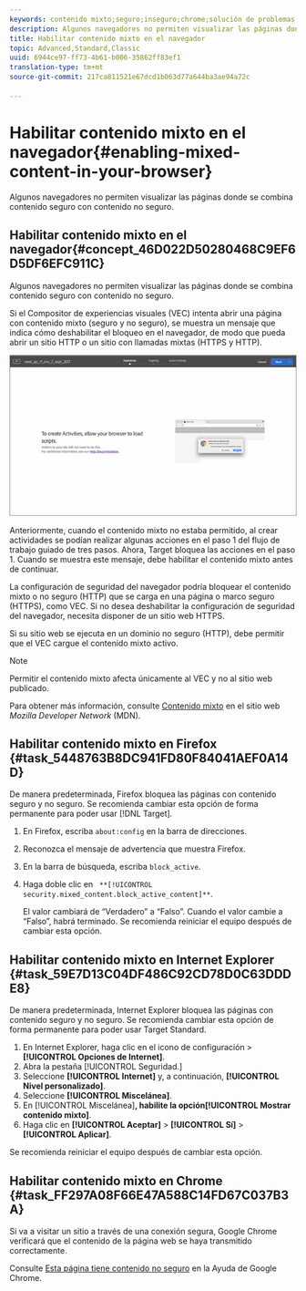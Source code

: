 ```yaml
---
keywords: contenido mixto;seguro;inseguro;chrome;solución de problemas;vec;compositor de experiencias visuales;no garantizado
description: Algunos navegadores no permiten visualizar las páginas donde se combina contenido seguro con contenido no seguro.
title: Habilitar contenido mixto en el navegador
topic: Advanced,Standard,Classic
uuid: 6944ce97-ff73-4b61-b006-35862ff83ef1
translation-type: tm+mt
source-git-commit: 217ca811521e67dcd1b063d77a644ba3ae94a72c

---
```



# Habilitar contenido mixto en el navegador{#enabling-mixed-content-in-your-browser}

Algunos navegadores no permiten visualizar las páginas donde se combina contenido seguro con contenido no seguro.

## Habilitar contenido mixto en el navegador{#concept_46D022D50280468C9EF6D5DF6EFC911C}

Algunos navegadores no permiten visualizar las páginas donde se combina contenido seguro con contenido no seguro.

Si el Compositor de experiencias visuales (VEC) intenta abrir una página con contenido mixto (seguro y no seguro), se muestra un mensaje que indica cómo deshabilitar el bloqueo en el navegador, de modo que pueda abrir un sitio HTTP o un sitio con llamadas mixtas (HTTPS y HTTP).

![](assets/mixed_content_warning.gif)

Anteriormente, cuando el contenido mixto no estaba permitido, al crear actividades se podían realizar algunas acciones en el paso 1 del flujo de trabajo guiado de tres pasos. Ahora, Target bloquea las acciones en el paso 1. Cuando se muestra este mensaje, debe habilitar el contenido mixto antes de continuar.

La configuración de seguridad del navegador podría bloquear el contenido mixto o no seguro (HTTP) que se carga en una página o marco seguro (HTTPS), como VEC. Si no desea deshabilitar la configuración de seguridad del navegador, necesita disponer de un sitio web HTTPS.

Si su sitio web se ejecuta en un dominio no seguro (HTTP), debe permitir que el VEC cargue el contenido mixto activo.

>[!NOTE]
>
>Permitir el contenido mixto afecta únicamente al VEC y no al sitio web publicado.

Para obtener más información, consulte [Contenido mixto](https://developer.mozilla.org/en-US/docs/Web/Security/Mixed_content) en el sitio web *Mozilla Developer Network* (MDN).

## Habilitar contenido mixto en Firefox {#task_5448763B8DC941FD80F84041AEF0A14D}

De manera predeterminada, Firefox bloquea las páginas con contenido seguro y no seguro. Se recomienda cambiar esta opción de forma permanente para poder usar [!DNL Target].

<!-- 

target/t_mixed_content_firefox.xml

 -->

1. En Firefox, escriba `about:config` en la barra de direcciones.
1. Reconozca el mensaje de advertencia que muestra Firefox.
1. En la barra de búsqueda, escriba `block_active`.
1. Haga doble clic en ` **[!UICONTROL security.mixed_content.block_active_content]**`.

   El valor cambiará de “Verdadero” a “Falso”. Cuando el valor cambie a “Falso”, habrá terminado.  Se recomienda reiniciar el equipo después de cambiar esta opción.

## Habilitar contenido mixto en Internet Explorer {#task_59E7D13C04DF486C92CD78D0C63DDDE8}

De manera predeterminada, Internet Explorer bloquea las páginas con contenido seguro y no seguro. Se recomienda cambiar esta opción de forma permanente para poder usar Target Standard.

<!-- 

target/t_mixed_content_ie.xml

 -->

1. En Internet Explorer, haga clic en el icono de configuración &gt; **[!UICONTROL Opciones de Internet]**.
1. Abra la pestaña [!UICONTROL Seguridad.]
1. Seleccione **[!UICONTROL Internet]** y, a continuación, **[!UICONTROL Nivel personalizado]**.
1. Seleccione **[!UICONTROL Miscelánea]**.
1. En [!UICONTROL Miscelánea]**, habilite la opción[!UICONTROL Mostrar contenido mixto]**.
1. Haga clic en **[!UICONTROL Aceptar]** &gt; **[!UICONTROL Sí]** &gt; **[!UICONTROL Aplicar]**.

Se recomienda reiniciar el equipo después de cambiar esta opción.

## Habilitar contenido mixto en Chrome   {#task_FF297A08F66E47A588C14FD67C037B3A}

Si va a visitar un sitio a través de una conexión segura, Google Chrome verificará que el contenido de la página web se haya transmitido correctamente.

<!-- 

target/t_mixed_content_chrome.xml

 -->

Consulte [Esta página tiene contenido no seguro](https://support.google.com/chrome/answer/1342714?hl=en) en la Ayuda de Google Chrome.
